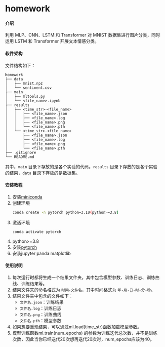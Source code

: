 # homework

#### 介绍
利用 MLP、CNN、LSTM 和 Transformer 对 MNIST 数据集进行图片分类，同时运用 LSTM 和 Transformer 开展文本情感分类。

#### 软件架构

文件结构如下：

```
homework
├── data
│   ├── mnist.npz
│   └── sentiment.csv
├── main
│   ├── mltools.py
│   └── <file_name>.ipynb
├── results
│   ├── <time_str>-<file_name>
│   │   ├── <file_name>.json
│   │   ├── <file_name>.log
│   │   ├── <file_name>.png
│   │   └── <file_name>.pth
│   └── <time_str>-<file_name>
│       ├── <file_name>.json
│       ├── <file_name>.log
│       ├── <file_name>.png
│       └── <file_name>.pth
├── .gitignore
└── README.md
```

其中，`main` 目录下存放的是各个实验的代码，`results` 目录下存放的是各个实验的结果，`data` 目录下存放的是数据集。


#### 安装教程

1.  安装[miniconda](https://www.anaconda.com/download/success)
2.  创建环境
    ```bash
    conda create -n pytorch python=3.10(python>=3.8)
    ```
3.  激活环境
    ```bash
    conda activate pytorch
    ```
4.  python>=3.8
5.  安装[pytorch](https://pytorch.ac.cn/get-started/previous-versions/#v210)
6.  安装jupyter panda matplotlib

#### 使用说明

1.  每次运行时都将生成一个结果文件夹，其中包含模型参数、训练日志、训练曲线、训练结果等。
2.  结果文件夹的命名格式为 `时间-文件名`，其中时间格式为 `年-月-日-时-分-秒`。
3.  结果文件夹中包含的文件如下：
    -   `文件名.json`：训练结果
    -   `文件名.log`：训练日志
    -   `文件名.png`：训练曲线
    -   `文件名.pth`：模型参数
4.  如果想要重现结果，可以通过ml.load(time_str)函数加载模型参数。
5.  模型训练函数ml.train(num_epochs) 的参数为训练迭代总次数，并不是训练次数，因此当你已经迭代20次想再迭代20次时，num_epochs应该为40。